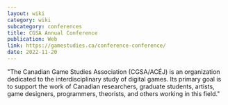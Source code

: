 ```yaml
---
layout: wiki
category: wiki
subcategory: conferences
title: CGSA Annual Conference
publication: Web
link: https://gamestudies.ca/conference-conference/
date: 2022-11-20
---
```


"The Canadian Game Studies Association (CGSA/ACÉJ) is an organization dedicated to the interdisciplinary study of digital games. Its primary goal is to support the work of Canadian researchers, graduate students, artists, game designers, programmers, theorists, and others working in this field."
